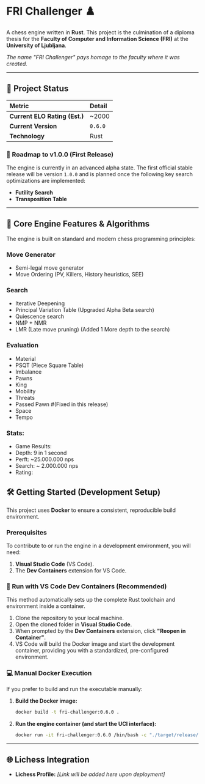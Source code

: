 # FRI Challenger ♟️

A  chess engine written in **Rust**. This project is the culmination of a diploma thesis for the **Faculty of Computer and Information Science (FRI)** at the **University of Ljubljana**.

*The name "FRI Challenger" pays homage to the faculty where it was created.*

***

## 🚀 Project Status

| Metric | Detail |
| :--- | :--- |
| **Current ELO Rating (Est.)** | ~2000 |
| **Current Version** | `0.6.0` |
| **Technology** | Rust |

### 🎯 Roadmap to v1.0.0 (First Release)

The engine is currently in an advanced alpha state. The first official stable release will be version `1.0.0` and is planned once the following key search optimizations are implemented:

* **Futility Search**
* **Transposition Table**

***

## 🧠 Core Engine Features & Algorithms

The engine is built on standard and modern chess programming principles:

### Move Generator
- Semi-legal move generator
- Move Ordering (PV, Killers, History heuristics, SEE)
### Search 
- Iterative Deepening
- Principal Variation Table (Upgraded Alpha Beta search)
- Quiescence search
- NMP + NMR
- LMR (Late move pruning) (Added 1 More depth to the search)
### Evaluation
- Material
- PSQT (Piece Square Table)
- Imbalance
- Pawns
- King
- Mobility
- Threats
- Passed Pawn  #(Fixed in this release)
- Space
- Tempo

### Stats:  
- Game Results:
- Depth: 9 in 1 second
- Perft: ~25.000.000 nps
- Search: ~ 2.000.000 nps
- Rating: 

## 🛠️ Getting Started (Development Setup)

This project uses **Docker** to ensure a consistent, reproducible build environment.

### Prerequisites

To contribute to or run the engine in a development environment, you will need:

1.  **Visual Studio Code** (VS Code).
2.  The **Dev Containers** extension for VS Code.

### 🐳 Run with VS Code Dev Containers (Recommended)

This method automatically sets up the complete Rust toolchain and environment inside a container.

1.  Clone the repository to your local machine.
2.  Open the cloned folder in **Visual Studio Code**.
3.  When prompted by the **Dev Containers** extension, click **"Reopen in Container"**.
4.  VS Code will build the Docker image and start the development container, providing you with a standardized, pre-configured environment.

### 💻 Manual Docker Execution

If you prefer to build and run the executable manually:

1.  **Build the Docker image:**
    ```bash
    docker build -t fri-challenger:0.6.0 .
    ```
2.  **Run the engine container (and start the UCI interface):**
    ```bash
    docker run -it fri-challenger:0.6.0 /bin/bash -c "./target/release/fri-challenger"
    ```

***

## 🌐 Lichess Integration


* **Lichess Profile:** *[Link will be added here upon deployment]*